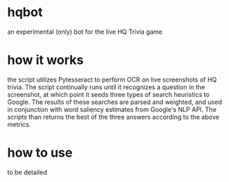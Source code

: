 # hqbot
an experimental (only) bot for the live HQ Trivia game

# how it works
the script utilizes Pytesseract to perform OCR on live screenshots of HQ trivia. The script continually runs until it recognizes a question in the screenshot, at which point it seeds three types of search heuristics to Google. The results of these searches are parsed and weighted, and used in conjunction with word saliency estimates from Google's NLP API. The scripts than returns the best of the three answers according to the above metrics.

# how to use
to be detailed
